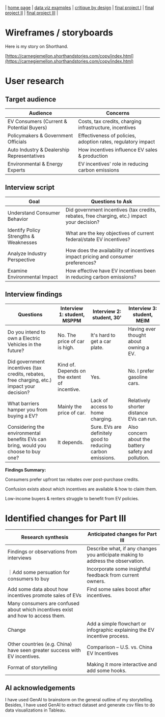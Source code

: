 | [home page](https://myrashen.github.io/Shihan-Shen-portfolio/) | [data viz examples](dataviz-examples) | [critique by design](critique-by-design) | [final project I](final-project-part-one) | [final project II](final-project-part-two) | [final project III](final-project-part-three) |

# Wireframes / storyboards

Here is my story on Shorthand.

[https://carnegiemellon.shorthandstories.com/copy/index.html](https://carnegiemellon.shorthandstories.com/copy/index.html)

# User research 

## Target audience

| Audience | Concerns |
|------|------------------|
|EV Consumers (Current & Potential Buyers) |Costs, tax credits, charging infrastructure, incentives|
|Policymakers & Government Officials | Effectiveness of policies, adoption rates, regulatory impact |
|Auto Industry & Dealership Representatives |How incentives influence EV sales & production|
|Environmental & Energy Experts|EV incentives' role in reducing carbon emissions|

## Interview script


| Goal | Questions to Ask |
|------|------------------|
|Understand Consumer Behavior |Did government incentives (tax credits, rebates, free charging, etc.) impact your decision?|
|Identify Policy Strengths & Weaknesses |What are the key objectives of current federal/state EV incentives? |
|Analyze Industry Perspective|How does the availability of incentives impact pricing and consumer preferences?  |
|Examine Environmental Impact |How effective have EV incentives been in reducing carbon emissions?|



## Interview findings

| Questions               | Interview 1: student, MSPPM | Interview 2: student, 30' | Interview 3: student, MEIM |
|-------------------------|--------------------------------|-------------|-------------|
| Do you intend to own a Electric Vehicles in the future? | No. The price of car is high. | It's hard to get a car plate. | Having ever thought about owning a EV. |
| Did government incentives (tax credits, rebates, free charging, etc.) impact your decision? |  Kind of. Depends on the extent of incentive.  | Yes.  | No. I prefer gasoline cars.|
|What barriers hamper you from buying a EV?|Mainly the price of car.|Lack of access to home charging.| Relatively shorter distance EVs can run.|
|Considering the environmental benefits EVs can bring, would you choose to buy one?|It depends.|Sure. EVs are definitely good to reducing carbon emissions.| Also concern about the battery safety and pollution.|

**Findings Summary:**

Consumers prefer upfront tax rebates over post-purchase credits.

Confusion exists about which incentives are available & how to claim them.

Low-income buyers & renters struggle to benefit from EV policies.


# Identified changes for Part III

| Research synthesis                       | Anticipated changes for Part III                                                |
|------------------------------------------|---------------------------------------------------------------------------------|
| Findings or observations from interviews | Describe what, if any changes you anticipate making to address the observation. |
｜Add some persuation for consumers to buy |Incorporate some insightful feedback from current owners.         | 
|Add some data about how incentives promote sales of EVs | Find some sales boost after incentives.  |
|Many consumers are confused about which incentives exist and how to access them.
Change|Add a simple flowchart or infographic explaining the EV incentive process.|
|Other countries (e.g. China) have seen greater success with EV incentives.|Comparison – U.S. vs. China EV Incentives|
|Format of storytelling| Making it more interactive and add some hooks. | 




## AI acknowledgements
I have used GenAI to brainstorm on the general outline of my storytelling. Besides, I have used GenAI to extract dataset and generate csv files to do data visualizations in Tableau.
